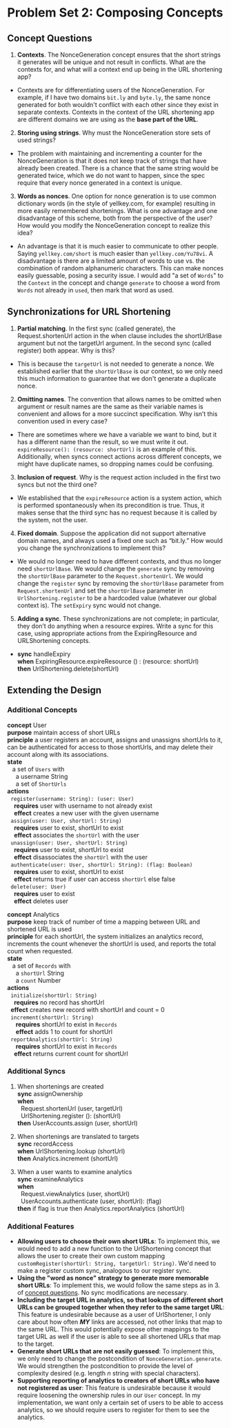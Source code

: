# Problem Set 2: Composing Concepts

## Concept Questions
1. **Contexts**. The NonceGeneration concept ensures that the short strings it generates will be unique and not result in conflicts. What are the contexts for, and what will a context end up being in the URL shortening app?
- Contexts are for differentiating users of the NonceGeneration. For example, if I have two domains `bit.ly` and `byte.ly`, the same nonce generated for both wouldn't conflict with each other since they exist in separate contexts. Contexts in the context of the URL shortening app are different domains we are using as the **base part of the URL**.
2. **Storing using strings**. Why must the NonceGeneration store sets of used strings?
- The problem with maintaining and incrementing a counter for the NonceGeneration is that it does not keep track of strings that have already been created. There is a chance that the same string would be generated twice, which we do not want to happen, since the spec require that every nonce generated in a context is unique.
3. **Words as nonces**. One option for nonce generation is to use common dictionary words (in the style of yellkey.com, for example) resulting in more easily remembered shortenings. What is one advantage and one disadvantage of this scheme, both from the perspective of the user? How would you modify the NonceGeneration concept to realize this idea?
- An advantage is that it is much easier to communicate to other people. Saying `yellkey.com/short` is much easier than `yellkey.com/Yu78vi`. A disadvantage is there are a limited amount of words to use vs. the combination of random alphanumeric characters. This can make nonces easily guessable, posing a security issue. I would add "a set of `Words`" to the `Context` in the concept and change `generate` to choose a word from `Words` not already in `used`, then mark that word as used.

## Synchronizations for URL Shortening
1. **Partial matching**. In the first sync (called generate), the Request.shortenUrl action in the when clause includes the shortUrlBase argument but not the targetUrl argument. In the second sync (called register) both appear. Why is this?
- This is because the `targetUrl` is not needed to generate a nonce. We established earlier that the `shortUrlBase` is our context, so we only need this much information to guarantee that we don't generate a duplicate nonce.
2. **Omitting names**. The convention that allows names to be omitted when argument or result names are the same as their variable names is convenient and allows for a more succinct specification. Why isn’t this convention used in every case?
- There are sometimes where we have a variable we want to bind, but it has a different name than the result, so we must write it out. `expireResource(): (resource: shortUrl)` is an example of this. Additionally, when syncs connect actions across different concepts, we might have duplicate names, so dropping names could be confusing.
3. **Inclusion of request**. Why is the request action included in the first two syncs but not the third one?
- We established that the `expireResource` action is a system action, which is performed spontaneously when its precondition is true. Thus, it makes sense that the third sync has no request because it is called by the system, not the user.
4. **Fixed domain**. Suppose the application did not support alternative domain names, and always used a fixed one such as “bit.ly.” How would you change the synchronizations to implement this?
- We would no longer need to have different contexts, and thus no longer need `shortUrlBase`. We would change the `generate` sync by removing the `shortUrlBase` parameter to the `Request.shortenUrl`. We would change the `register` sync by removing the `shortUrlBase` parameter from `Request.shortenUrl` and set the `shortUrlBase` parameter in `UrlShortening.register` to be a hardcoded value (whatever our global context is). The `setExpiry` sync would not change.
5. **Adding a sync**. These synchronizations are not complete; in particular, they don’t do anything when a resource expires. Write a sync for this case, using appropriate actions from the ExpiringResource and URLShortening concepts.
- **sync** handleExpiry \
**when** ExpiringResource.expireResource () : (resource: shortUrl)\
**then** UrlShortening.delete(shortUrl)

## Extending the Design

### Additional Concepts
**concept** User\
**purpose** maintain access of short URLs\
**principle** a user registers an account, assigns and unassigns shortUrls to it, can be authenticated for access to those shortUrls, and may delete their account along with its associations.\
**state**\
&nbsp;&nbsp; a set of `Users` with \
&nbsp;&nbsp;&nbsp;&nbsp; a username String\
&nbsp;&nbsp;&nbsp;&nbsp; a set of `ShortUrls`\
**actions**\
&nbsp;&nbsp;`register(username: String): (user: User)`\
&nbsp;&nbsp;&nbsp;&nbsp;**requires** user with username to not already exist\
&nbsp;&nbsp;&nbsp;&nbsp;**effect** creates a new user with the given username\
&nbsp;&nbsp;`assign(user: User, shortUrl: String)`\
&nbsp;&nbsp;&nbsp;&nbsp;**requires** user to exist, shortUrl to exist\
&nbsp;&nbsp;&nbsp;&nbsp;**effect** associates the `shortUrl` with the user\
&nbsp;&nbsp;`unassign(user: User, shortUrl: String)`\
&nbsp;&nbsp;&nbsp;&nbsp;**requires** user to exist, shortUrl to exist\
&nbsp;&nbsp;&nbsp;&nbsp;**effect** disassociates the `shortUrl` with the user\
&nbsp;&nbsp;`authenticate(user: User, shortUrl: String): (flag: Boolean)`\
&nbsp;&nbsp;&nbsp;&nbsp;**requires** user to exist, shortUrl to exist\
&nbsp;&nbsp;&nbsp;&nbsp;**effect** returns true if user can access `shortUrl` else false\
&nbsp;&nbsp;`delete(user: User)`\
&nbsp;&nbsp;&nbsp;&nbsp;**requires** user to exist\
&nbsp;&nbsp;&nbsp;&nbsp;**effect** deletes user

**concept** Analytics\
**purpose** keep track of number of time a mapping between URL and shortened URL is used\
**principle** for each shortUrl, the system initializes an analytics record, increments the count whenever the shortUrl is used, and reports the total count when requested.\
**state**\
&nbsp;&nbsp; a set of `Records` with\
&nbsp;&nbsp;&nbsp;&nbsp; a `shortUrl` String\
&nbsp;&nbsp;&nbsp;&nbsp; a `count` Number\
**actions**\
&nbsp;&nbsp;`initialize(shortUrl: String)`\
&nbsp;&nbsp;&nbsp;&nbsp;**requires** no record has shortUrl\
&nbsp;&nbsp;**effect** creates new record with shortUrl and count = 0\
&nbsp;&nbsp;`increment(shortUrl: String)`\
&nbsp;&nbsp;&nbsp;&nbsp; **requires** shortUrl to exist in `Records`\
&nbsp;&nbsp;&nbsp;&nbsp; **effect** adds 1 to count for shortUrl\
&nbsp;&nbsp;`reportAnalytics(shortUrl: String)`\
&nbsp;&nbsp;&nbsp;&nbsp; **requires** shortUrl to exist in `Records`\
&nbsp;&nbsp;&nbsp;&nbsp;**effect** returns current count for shortUrl

### Additional Syncs
1. When shortenings are created\
**sync** assignOwnership\
**when**\
&nbsp;&nbsp;Request.shortenUrl (user, targetUrl)\
&nbsp;&nbsp;UrlShortening.register (): (shortUrl)\
**then** UserAccounts.assign (user, shortUrl)

2. When shortenings are translated to targets\
**sync** recordAccess\
**when** UrlShortening.lookup (shortUrl)\
**then** Analytics.increment (shortUrl)

3. When a user wants to examine analytics\
**sync** examineAnalytics\
**when**\
&nbsp;&nbsp;Request.viewAnalytics (user, shortUrl)\
&nbsp;&nbsp;UserAccounts.authenticate (user, shortUrl): (flag)\
**then** if flag is true then Analytics.reportAnalytics (shortUrl)

### Additional Features
- **Allowing users to choose their own short URLs**: To implement this, we would need to add a new function to the UrlShortening concept that allows the user to create their own custom mapping `customRegister(shortUrl: String, targetUrl: String)`. We'd need to make a register custom sync, analogous to our register sync.
- **Using the "word as nonce" strategy to generate more memorable short URLs**: To implement this, we would follow the same steps as in 3. of [concept questions](#concept-questions). No sync modifications are necessary.
- **Including the target URL in analytics, so that lookups of different short URLs can be grouped together when they refer to the same target URL**: This feature is undesirable because as a user of UrlShortener, I only care about how often ***MY*** links are accessed, not other links that map to the same URL. This would potentially expose other mappings to the target URL as well if the user is able to see all shortened URLs that map to the target.
- **Generate short URLs that are not easily guessed**: To implement this, we only need to change the postcondition of `NonceGeneration.generate`. We would strengthen the postcondition to provide the level of complexity desired (e.g. length $n$ string with special characters). 
- **Supporting reporting of analytics to creators of short URLs who have not registered as user**: This feature is undesirable because it would require loosening the ownership rules in our `User` concept. In my implementation, we want only a certain set of users to be able to access analytics, so we should require users to register for them to see the analytics.